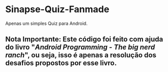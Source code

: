# Sinapse-Quiz-Fanmade
Apenas um simples Quiz para Android.

## Nota Importante: Este código foi feito com ajuda do livro "*Android Programming - The big nerd ranch*", ou seja, isso é apenas a resolução dos desafios propostos por esse livro.
